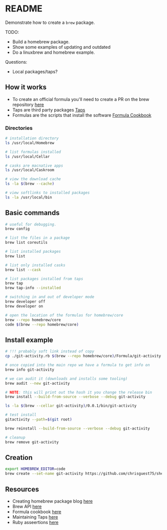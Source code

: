 # README

Demonstrate how to create a `brew` package.  

TODO:

* Build a homebrew package.
* Show some examples of updating and outdated
* Do a linuxbrew and homebrew example.  

Questions:

* Local packages/taps?

## How it works

* To create an official formula you'll need to create a PR on the brew repository [here](https://github.com/Homebrew/homebrew-core)
* Taps are third party packages [Taps](https://docs.brew.sh/Taps)
* Formulas are the scripts that install the software [Formula Cookbook](https://docs.brew.sh/Formula-Cookbook)

### Directories

```sh
# installation directory
ls /usr/local/Homebrew  

# list formulas installed
ls /usr/local/Cellar     

# casks are macnative apps
ls /usr/local/Caskroom

# view the download cache
ls -la $(brew --cache)     

# view softlinks to installed packages
ls -la /usr/local/bin    
```

## Basic commands

```sh
# useful for debugging.
brew config   

# list the files in a package
brew list coreutils  
```

```sh
# list installed packages 
brew list 

# list only installed casks
brew list --cask

# list packages installed from taps
brew tap 
brew tap-info --installed   
```

```sh
# switching in and out of developer mode
brew developer off
brew developer on 
```

```sh
# open the location of the formulas for homebrew/core
brew --repo homebrew/core        
code $(brew --repo homebrew/core)    
```

## Install example

```sh
# !!! probably soft link instead of copy 
cp ./git-activity.rb $(brew --repo homebrew/core)/Formula/git-activity.rb    

# once copied into the main repo we have a formula to get info on
brew info git-activity       

# we can audit it (downloads and installs some tooling) 
brew audit --new git-activity

# NOTE: this will print out the hash it you change the release bin
brew install --build-from-source --verbose --debug git-activity

ls -la $(brew --cellar git-activity)/0.0.1/bin/git-activity

# test install
gitactivity --path=$(git root)        

brew reinstall --build-from-source --verbose --debug git-activity

# cleanup
brew remove git-activity  
```

## Creation

```sh
export HOMEBREW_EDITOR=code
brew create --set-name git-activity https://github.com/chrisguest75/shell_examples/releases/download/0.0.1-f43376d/git-activity-release.tar.gz 
```

## Resources

* Creating homebrew package blog [here](https://medium.com/ballerina-techblog/how-to-create-your-own-homebrew-package-or-formula-8dfbf8e001d3)
* Brew API [here](https://rubydoc.brew.sh/Formula)
* Formula cookbook [here](https://docs.brew.sh/Formula-Cookbook)
* Maintaining Taps [here](https://docs.brew.sh/How-to-Create-and-Maintain-a-Tap)
* Ruby asseertions [here](https://rubydoc.brew.sh/Homebrew/Assertions.html)

